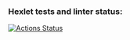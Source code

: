 ### Hexlet tests and linter status:
[![Actions Status](https://github.com/LovichLevich/python-project-52/actions/workflows/hexlet-check.yml/badge.svg)](https://github.com/LovichLevich/python-project-52/actions)